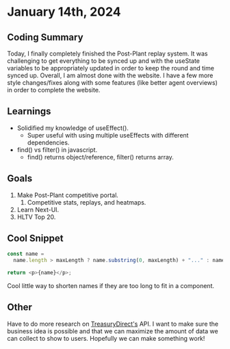 # January 14th, 2024

## Coding Summary

Today, I finally completely finished the Post-Plant replay system. It was challenging to get everything to be synced up and with the useState variables to be appropriately updated in order to keep the round and time synced up. Overall, I am almost done with the website. I have a few more style changes/fixes along with some features (like better agent overviews) in order to complete the website.

## Learnings

- Solidified my knowledge of useEffect().
  - Super useful with using multiple useEffects with different dependencies.
- find() vs filter() in javascript.
  - find() returns object/reference, filter() returns array.

## Goals

1. Make Post-Plant competitive portal.
   1. Competitive stats, replays, and heatmaps.
2. Learn Next-UI.
3. HLTV Top 20.

## Cool Snippet

```javascript
const name =
  name.length > maxLength ? name.substring(0, maxLength) + "..." : name;

return <p>{name}</p>;
```

Cool little way to shorten names if they are too long to fit in a component.

## Other

Have to do more research on [TreasuryDirect's](https://www.treasurydirect.gov/) API. I want to make sure the business idea is possible and that we can maximize the amount of data we can collect to show to users. Hopefully we can make something work!
